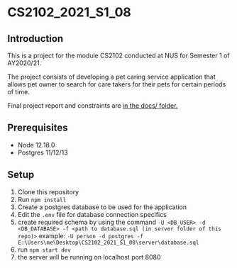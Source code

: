 # CS2102_2021_S1_08

## Introduction

This is a project for the module CS2102 conducted at NUS for Semester 1 of AY2020/21.

The project consists of developing a pet caring service application that allows pet owner to search for care takers for their pets for certain periods of time.

Final project report and constraints are [in the docs/ folder.](./docs)

## Prerequisites

- Node 12.18.0
- Postgres 11/12/13

## Setup

1. Clone this repository
2. Run `npm install`
3. Create a postgres database to be used for the application 
3. Edit the `.env` file for database connection specifics
4. create required schema by using the command `-U <DB_USER> -d <DB_DATABASE> -f <path to database.sql (in server folder of this repo)>` example: `-U person -d postgres -f E:\Users\me\Desktop\CS2102_2021_S1_08\server\database.sql`
5. run `npm start dev`
6. the server will be running on localhost port 8080
